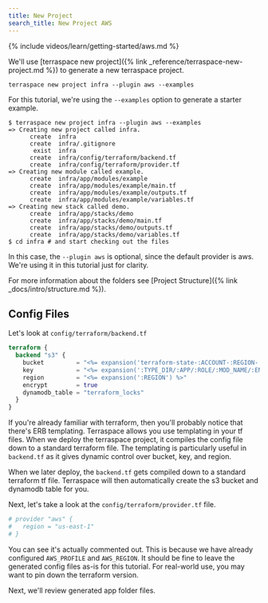 ```yaml
---
title: New Project
search_title: New Project AWS
---
```


{% include videos/learn/getting-started/aws.md %}

We'll use [terraspace new project]({% link _reference/terraspace-new-project.md %}) to generate a new terraspace project.

    terraspace new project infra --plugin aws --examples

For this tutorial, we're using the `--examples` option to generate a starter example.

    $ terraspace new project infra --plugin aws --examples
    => Creating new project called infra.
          create  infra
          create  infra/.gitignore
           exist  infra
          create  infra/config/terraform/backend.tf
          create  infra/config/terraform/provider.tf
    => Creating new module called example.
          create  infra/app/modules/example
          create  infra/app/modules/example/main.tf
          create  infra/app/modules/example/outputs.tf
          create  infra/app/modules/example/variables.tf
    => Creating new stack called demo.
          create  infra/app/stacks/demo
          create  infra/app/stacks/demo/main.tf
          create  infra/app/stacks/demo/outputs.tf
          create  infra/app/stacks/demo/variables.tf
    $ cd infra # and start checking out the files

In this case, the `--plugin aws` is optional, since the default provider is aws. We're using it in this tutorial just for clarity.

For more information about the folders see [Project Structure]({% link _docs/intro/structure.md %}).

## Config Files

Let's look at `config/terraform/backend.tf`

```terraform
terraform {
  backend "s3" {
    bucket         = "<%= expansion('terraform-state-:ACCOUNT-:REGION-:ENV') %>"
    key            = "<%= expansion(':TYPE_DIR/:APP/:ROLE/:MOD_NAME/:ENV/:EXTRA/:REGION/terraform.tfstate') %>"
    region         = "<%= expansion(':REGION') %>"
    encrypt        = true
    dynamodb_table = "terraform_locks"
  }
}
```

If you're already familiar with terraform, then you'll probably notice that there's ERB templating.  Terraspace allows you use templating in your tf files. When we deploy the terraspace project, it compiles the config file down to a standard terraform file. The templating is particularly useful in `backend.tf` as it gives dynamic control over bucket, key, and region.

When we later deploy, the `backend.tf` gets compiled down to a standard terraform tf file. Terraspace will then automatically create the s3 bucket and dynamodb table for you.

Next, let's take a look at the `config/terraform/provider.tf` file.

```terraform
# provider "aws" {
#   region = "us-east-1"
# }
```

You can see it's actually commented out. This is because we have already configured `AWS_PROFILE` and `AWS_REGION`. It should be fine to leave the generated config files as-is for this tutorial. For real-world use, you may want to pin down the terraform version.

Next, we'll review generated app folder files.
